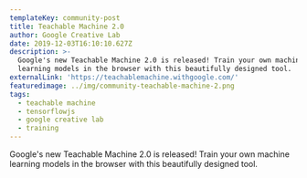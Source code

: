 ```yaml
---
templateKey: community-post
title: Teachable Machine 2.0
author: Google Creative Lab
date: 2019-12-03T16:10:10.627Z
description: >-
  Google's new Teachable Machine 2.0 is released! Train your own machine
  learning models in the browser with this beautifully designed tool.
externalLink: 'https://teachablemachine.withgoogle.com/'
featuredimage: ../img/community-teachable-machine-2.png
tags:
  - teachable machine
  - tensorflowjs
  - google creative lab
  - training
---
```

Google's new Teachable Machine 2.0 is released! Train your own machine learning models in the browser with this beautifully designed tool.
